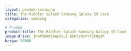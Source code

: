 ```yaml
---
layout: produk-casinghp
title: The Riddler Splash Samsung Galaxy S9 Case
categories: samsung

# Produk
product-title: The Riddler Splash Samsung Galaxy S9 Case
image-drive: 1NaP99AWjAApZvLl-QbKJzRvPrYEtOg4h
harga: 90000
---
```


